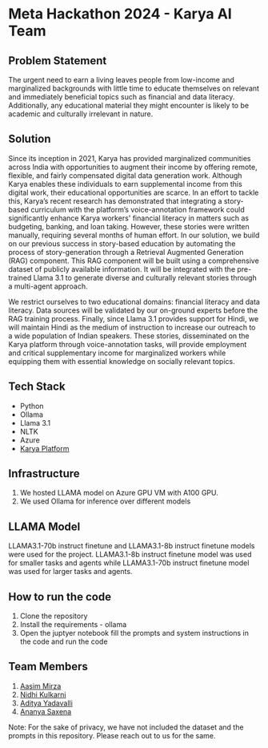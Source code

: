 # Meta Hackathon 2024 - Karya AI Team

## Problem Statement
The urgent need to earn a living leaves people from low-income and marginalized backgrounds with little time to educate themselves on relevant and immediately beneficial topics such as financial and data literacy. Additionally, any educational material they might encounter is likely to be academic and culturally irrelevant in nature.

## Solution
Since its inception in 2021, Karya has provided marginalized communities across India with opportunities to augment their income by offering remote, flexible, and fairly compensated digital data generation work. Although Karya enables these individuals to earn supplemental income from this digital work, their educational opportunities are scarce. In an effort to tackle this, Karya’s recent research has demonstrated that integrating a story-based curriculum with the platform’s voice-annotation framework could significantly enhance Karya workers' financial literacy in matters such as budgeting, banking, and loan taking.  However, these stories were written manually, requiring several months of human effort.
In our solution, we build on our previous success in story-based education by automating the process of story-generation through a Retrieval Augmented Generation (RAG) component. This RAG component will be built using a comprehensive dataset of publicly available information. It will be integrated with the pre-trained Llama 3.1 to generate diverse and culturally relevant stories through a multi-agent approach.

We restrict ourselves to two educational domains: financial literacy and data literacy. Data sources will be validated by our on-ground experts before the RAG training process. Finally, since Llama 3.1 provides support for Hindi, we will maintain Hindi as the medium of instruction to increase our outreach to a wide population of Indian speakers.  These stories, disseminated on the Karya platform through voice-annotation tasks, will provide employment and critical supplementary income for marginalized workers while equipping them with essential knowledge on socially relevant topics.

## Tech Stack
- Python
- Ollama
- Llama 3.1
- NLTK
- Azure
- [Karya Platform](https://karya.in)

## Infrastructure
1. We hosted LLAMA model on Azure GPU VM with A100 GPU.
2. We used Ollama for inference over different models

## LLAMA Model
LLAMA3.1-70b instruct finetune and LLAMA3.1-8b instruct finetune models were used for the project.
LLAMA3.1-8b instruct finetune model was used for smaller tasks and agents while LLAMA3.1-70b instruct finetune model was used for larger tasks and agents.


## How to run the code
1. Clone the repository
2. Install the requirements - ollama
3. Open the juptyer notebook fill the prompts and system instructions in the code and run the code

## Team Members
1. [Aasim Mirza](aasim.mirza@karya.in)
2. [Nidhi Kulkarni](nidhi@karya.in)
3. [Aditya Yadavalli](aditya@karya.in)
4. [Ananya Saxena](ananya@karya.in)

Note: For the sake of privacy, we have not included the dataset and the prompts in this repository. Please reach out to us for the same.